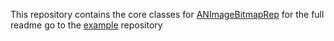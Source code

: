 This repository contains the core classes for [ANImageBitmapRep][1] for the full readme go to the [example][1] repository

[1]:https://github.com/bguest/ANImageBitmapRep_Examples